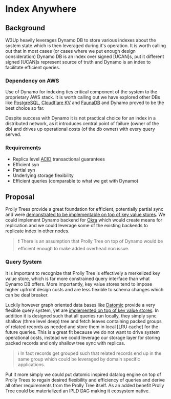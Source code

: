 # Index Anywhere

## Background

W3Up heavily leverages Dynamo DB to store various indexes about the system state which is then leveraged during it's operation. It is worth calling out that in most cases (or cases where we put enough design consideration) Dynamo DB is an index over signed [UCAN]s, put it different signed [UCAN]s represent source of truth and Dynamo is an index to facilitate efficient queries.

### Dependency on AWS

Use of Dynamo for indexing ties critical component of the system to the proprietary AWS stack. It is worth calling out we have explored other DBs like [PostgreSQL], [Cloudflare KV] and [FaunaDB] and Dynamo proved to be the best choice so far.

Despite success with Dynamo it is not practical choice for an index in a distributed network, as it introduces central point of failure (owner of the db) and drives up operational costs (of the db owner) with every query served. 

### Requirements

- Replica level [ACID] transactional guarantees
- Efficient syn
- Partial syn
- Underlying storage flexibility
- Efficient queries (comparable to what we get with Dynamo)

## Proposal

Prolly Trees provide a great foundation for efficient, potentially partial sync and were [demonstrated to be implementable on top of key value stores][prolly-tree kv]. We could implement Dynamo backend for [Okra] which would create means for replication and we could leverage some of the existing backends to replicate index in other nodes.

> ❗️ There is an assumption that Prolly Tree on top of Dynamo would be efficient enough to make added overhead non issue.

### Query System

It is important to recognize that Prolly Tree is effectively a merkelized key value store, which is far more constrained query interface than what Dynamo DB offers. More importantly, key value stores tend to impose higher upfront design costs and are less flexible to schema changes which can be deal breaker.

Luckily however graph oriented data bases like [Datomic] provide a very flexible query system, yet are [implemented on top of key value stores][Datomic interanls]. In addition it is designed such that all queries run locally, they simply sync shallow (three level deep) tree and fetch leaves containing packed groups of related records as needed and store them in local [LRU cache] for the future queries. This is a great fit because we do not want to drive system operational costs, instead we could leverage our storage layer for storing packed records and only shallow tree sync with replicas.

> ℹ️ In fact records get grouped such that related records end up in the same group which could be leveraged by domain specific applications.

Put it more simply we could put datomic inspired datalog engine on top of Prolly Trees to regain desired flexibility and efficiency of queries and derive all other requirements from the Prolly Tree itself. As an added benefit Prolly Tree could be materialized an IPLD DAG making it ecosystem native.

[PostgreSQL]:https://www.postgresql.org/
[Cloudflare KV]:https://developers.cloudflare.com/kv/
[FaunaDB]:https://fauna.com/
[ACID]:https://en.wikipedia.org/wiki/ACID
[prolly-tree kv]:https://docs.canvas.xyz/blog/2023-05-04-merklizing-the-key-value-store.html
[Okra]:https://github.com/canvasxyz/okra-js?tab=readme-ov-file#usage
[Datomic]:https://www.datomic.com/
[Datomic interanls]:https://tonsky.me/blog/unofficial-guide-to-datomic-internals/
[MRU]:https://en.wikipedia.org/wiki/Cache_replacement_policies#Most-recently-used_(MRU)
